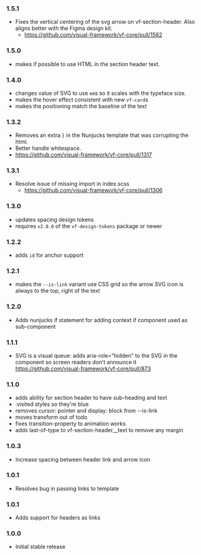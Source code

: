 ### 1.5.1

* Fixes the vertical centering of the svg arrow on vf-section-header. Also aligns better with the Figma design kit.
  * https://github.com/visual-framework/vf-core/pull/1562

### 1.5.0

* makes if possible to use HTML in the section header text.

### 1.4.0

* changes value of SVG to use `em`s so it scales with the typeface size.
* makes the hover effect consistent with new `vf-card`s
* makes the positioning match the baseline of the text

### 1.3.2

* Removes an extra `}` in the Nunjucks template that was corrupting the html.
* Better handle whitespace.
* https://github.com/visual-framework/vf-core/pull/1317

### 1.3.1

* Resolve issue of missing import in index.scss
  * https://github.com/visual-framework/vf-core/pull/1306

### 1.3.0

* updates spacing design tokens
* requires `v2.0.0` of the `vf-design-tokens` package or newer

### 1.2.2

* adds `id` for anchor support

### 1.2.1

* makes the `--is-link` variant use CSS grid so the arrow SVG icon is always to the top, right of the text

### 1.2.0

* Adds nunjucks if statement for adding context if component used as sub-component

### 1.1.1

* SVG is a visual queue: adds aria-role="hidden" to the SVG in the component so screen readers don't announce it
  https://github.com/visual-framework/vf-core/pull/873

### 1.1.0

* adds ability for section header to have sub-heading and text
* :visited styles so they're blue
* removes cursor: pointer and display: block from --is-link
* moves transform out of todo
* fixes transition-property to animation works
* adds last-of-type to vf-section-header__text to remove any margin

### 1.0.3

* Increase spacing between header link and arrow icon

### 1.0.1

* Resolves bug in passing links to template

### 1.0.1

* Adds support for headers as links

### 1.0.0

* Initial stable release
